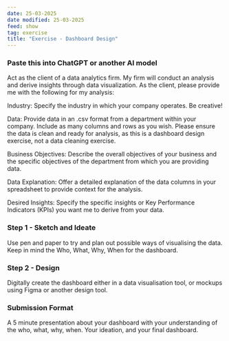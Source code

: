 ```yaml
---
date: 25-03-2025
date modified: 25-03-2025
feed: show
tag: exercise
title: "Exercise - Dashboard Design"
---
```

### Paste this into ChatGPT or another AI model

Act as the client of a data analytics firm. My firm will conduct an analysis and derive insights through data visualization. As the client, please provide me with the following for my analysis:

Industry: Specify the industry in which your company operates. Be creative!

Data: Provide data in an .csv format from a department within your company. Include as many columns and rows as you wish. Please ensure the data is clean and ready for analysis, as this is a dashboard design exercise, not a data cleaning exercise.

Business Objectives: Describe the overall objectives of your business and the specific objectives of the department from which you are providing data.

Data Explanation: Offer a detailed explanation of the data columns in your spreadsheet to provide context for the analysis.

Desired Insights: Specify the specific insights or Key Performance Indicators (KPIs) you want me to derive from your data.

### Step 1 - Sketch and Ideate

Use pen and paper to try and plan out possible ways of visualising the data. Keep in mind the Who, What, Why, When for the dashboard.

### Step 2 - Design

Digitally create the dashboard either in a data visualisation tool, or mockups using Figma or another design tool.

### Submission Format

A 5 minute presentation about your dashboard with your understanding of the who, what, why, when. Your ideation, and your final dashboard.